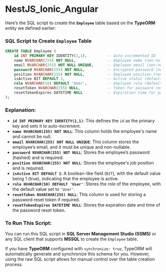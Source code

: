 # NestJS_Ionic_Angular

Here’s the SQL script to create the **`Employee`** table based on the **TypeORM** entity we defined earlier:

### SQL Script to Create `Employee` Table

```sql
CREATE TABLE Employee (
    id INT PRIMARY KEY IDENTITY(1,1),         -- Auto-incremented ID
    name NVARCHAR(255) NOT NULL,              -- Employee name (non-nullable)
    email NVARCHAR(255) NOT NULL UNIQUE,      -- Employee email (non-nullable, unique)
    password NVARCHAR(255) NOT NULL,          -- Encrypted password (non-nullable)
    position NVARCHAR(255) NOT NULL,          -- Employee position (non-nullable)
    isActive BIT DEFAULT 1,                   -- Active status (default: true)
    role NVARCHAR(50) DEFAULT 'User',         -- Employee role (default: 'User')
    resetToken NVARCHAR(255) NULL,            -- Token for password reset
    resetTokenExpires DATETIME NULL           -- Expiration time for password reset token
);
```

### Explanation:

- **`id INT PRIMARY KEY IDENTITY(1,1)`**: This defines the `id` as the primary key and sets it to auto-increment.
- **`name NVARCHAR(255) NOT NULL`**: This column holds the employee's name and cannot be null.
- **`email NVARCHAR(255) NOT NULL UNIQUE`**: This column stores the employee’s email, and it must be unique and non-nullable.
- **`password NVARCHAR(255) NOT NULL`**: Stores the employee’s password (hashed) and is required.
- **`position NVARCHAR(255) NOT NULL`**: Stores the employee's job position and is required.
- **`isActive BIT DEFAULT 1`**: A boolean-like field (`BIT`), with the default value being 1 (true), indicating that the employee is active.
- **`role NVARCHAR(50) DEFAULT 'User'`**: Stores the role of the employee, with the default value set to `'User'`.
- **`resetToken NVARCHAR(255) NULL`**: This column is used for storing a password reset token if required.
- **`resetTokenExpires DATETIME NULL`**: Stores the expiration date and time of the password reset token.

### To Run This Script:
You can run this SQL script in **SQL Server Management Studio (SSMS)** or any SQL client that supports **MSSQL** to create the `Employee` table.

If you have **TypeORM** configured with `synchronize: true`, TypeORM will automatically generate and synchronize this schema for you. However, using the raw SQL script allows for manual control over the table creation process.
